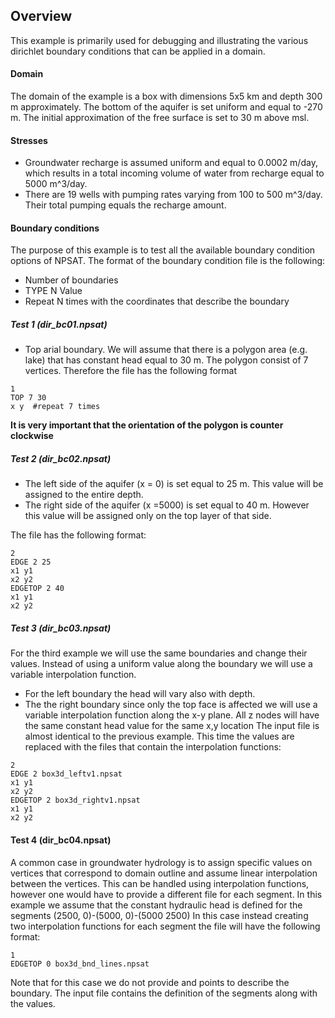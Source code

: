 ## Overview
This example is primarily used for debugging and illustrating the various dirichlet boundary conditions that can be applied in a domain.

#### Domain 
The domain of the example is a box with dimensions 5x5 km and depth 300 m approximately. The bottom of the aquifer is set uniform and equal to -270 m. The initial approximation of the free surface is set to 30 m above msl.

#### Stresses
* Groundwater recharge is assumed uniform and equal to 0.0002 m/day, which results in a total incoming volume of water from recharge equal to  5000 m^3/day.
* There are 19 wells with pumping rates varying from 100 to 500 m^3/day. Their total pumping equals the recharge amount.

#### Boundary conditions
The purpose of this example is to test all the available boundary condition options of NPSAT. 
The format of the boundary condition file is the following:
- Number of boundaries
- TYPE N Value 
- Repeat N times with the coordinates that describe the boundary


##### Test 1 (dir_bc01.npsat)
* Top arial boundary. We will assume that there is a polygon area (e.g. lake) that has constant head equal to 30 m. The polygon consist of 7 vertices. Therefore the file has the following format
```
1
TOP 7 30
x y  #repeat 7 times
```
**It is very important that the orientation of the polygon is counter clockwise**

##### Test 2 (dir_bc02.npsat)
* The left side of the aquifer (x = 0) is set equal to 25 m. This value will be assigned to the entire depth.
* The right side of the aquifer (x =5000) is set equal to 40 m. However this value will be assigned only on the top layer of that side.

The file has the following format:
```
2
EDGE 2 25
x1 y1
x2 y2
EDGETOP 2 40
x1 y1
x2 y2
``` 
##### Test 3 (dir_bc03.npsat)
For the third example we will use the same boundaries and change their values. Instead of using a uniform value along the boundary we will use a variable interpolation function.
* For the left boundary the head will vary also with depth.
* The the right boundary since only the top face is affected we will use a variable interpolation function along the x-y plane. All z nodes will have the same constant head value for the same x,y location
 The input file is almost identical to the previous example. This time the values are replaced with the files that contain the interpolation functions:
 
```
2
EDGE 2 box3d_leftv1.npsat
x1 y1
x2 y2
EDGETOP 2 box3d_rightv1.npsat
x1 y1
x2 y2
```

#### Test 4 (dir_bc04.npsat)
A common case in groundwater hydrology is to assign specific values on vertices that correspond to domain outline and assume linear interpolation between the vertices. This can be handled using interpolation functions, however one would have to provide a different file for each segment.
In this example we assume that the constant hydraulic head is defined for the segments (2500, 0)-(5000, 0)-(5000 2500)
In this case instead creating two interpolation functions for each segment the file will have the following format:
```
1
EDGETOP 0 box3d_bnd_lines.npsat
```
Note that for this case we do not provide and points to describe the boundary. The input file contains the definition of the segments along with the values.




